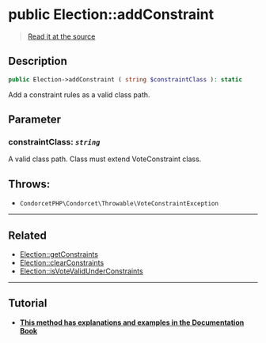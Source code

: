 # public Election::addConstraint

> [Read it at the source](https://github.com/julien-boudry/Condorcet/blob/master/src/Election.php#L345)

## Description    

```php
public Election->addConstraint ( string $constraintClass ): static
```

Add a constraint rules as a valid class path.

## Parameter

### **constraintClass:** *`string`*   
A valid class path. Class must extend VoteConstraint class.    


## Throws:   

* ```CondorcetPHP\Condorcet\Throwable\VoteConstraintException``` 

---------------------------------------

## Related

* [Election::getConstraints](/Docs/api-reference/Election%20Class/Election--getConstraints.md)    
* [Election::clearConstraints](/Docs/api-reference/Election%20Class/Election--clearConstraints.md)    
* [Election::isVoteValidUnderConstraints](/Docs/api-reference/Election%20Class/Election--isVoteValidUnderConstraints.md)    

---------------------------------------

## Tutorial

* **[This method has explanations and examples in the Documentation Book](https://docs.condorcet.io/book/3.AsPhpLibrary/5.Votes/5.VotesConstraints)**    
